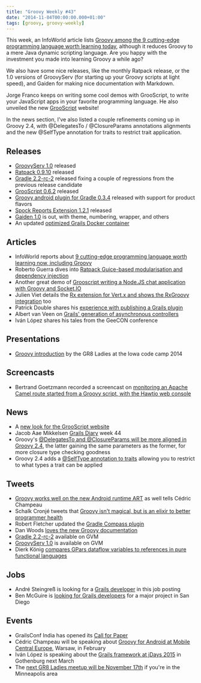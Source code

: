 ```yaml
---
title: "Groovy Weekly #43"
date: "2014-11-04T00:00:00.000+01:00"
tags: [groovy, groovy-weekly]
---
```


This week, an InfoWorld article lists [Groovy among the 9 cutting-edge programming language worth learning today](http://www.infoworld.com/article/2840235/application-development/9-cutting-edge-programming-languages-worth-learning-next.html), although it reduces Groovy to a mere Java dynamic scripting language. Are you happy with the investment you made into learning Groovy a while ago?

We also have some nice releases, like the monthly Ratpack release, or the 1.0 versions of GroovyServ (for starting up your Groovy scripts at light speed), and Gaiden for making nice documentation with Markdown.

Jorge Franco keeps on writing some cool demos with GrooScript, to write your JavaScript apps in your favorite programming language. He also unveiled the new [GrooScript](http://grooscript.org/) website!

In the news section, I’ve also listed a couple refinements coming up in Groovy 2.4, with @DelegatesTo / @ClosureParams annotations alignments and the new @SelfType annotation for traits to restrict trait application.

## Releases

*   [GroovyServ 1.0](http://kobo.github.io/groovyserv/changelog.html) released
*   [Ratpack 0.9.10](http://www.ratpack.io/versions/0.9.10) released
*   [Gradle 2.2-rc-2](http://forums.gradle.org/gradle/topics/gradle-2-2-rc-2-is-now-available-for-testing?rfm=1) released fixing a couple of regressions from the previous release candidate
*   [GrooScript 0.6.2](https://twitter.com/grooscript/status/529365793642131457) released
*   [Groovy android plugin for Gradle 0.3.4](https://twitter.com/cedricchampeau/status/528184277306183681) released with support for product flavors
*   [Spock Reports Extension 1.2.1](https://github.com/renatoathaydes/spock-reports) released
*   [Gaiden 1.0](http://groovy.329449.n5.nabble.com/ANN-Gaiden-1-0-released-td5721608.html) is out, with theme, numbering, wrapper, and others
*   An updated [optimized Grails Docker container](https://registry.hub.docker.com/u/mozart/grails/)
    
## Articles

*   InfoWorld reports about [9 cutting-edge programming language worth learning now, including Groovy](http://www.infoworld.com/article/2840235/application-development/9-cutting-edge-programming-languages-worth-learning-next.html)
*   Roberto Guerra dives into [Ratpack Guice-based modularisation and dependency injection](http://blog.stumblingoncode.com/posts/2014-10-31-ratpack-guice.html)
*   Another great demo of [Grooscript writing a Node.JS chat application with Groovy and Socket.IO](http://grooscript.org/chat_example.html)
*   Julien Viet details the [Rx extension for Vert.x and shows the RxGroovy integration](https://github.com/vert-x3/ext/blob/master/ext-rx/README.md) too
*   Patrick Double shares his [experience with publishing a Grails plugin](http://www.objectpartners.com/2014/10/29/experiences-with-publishing-a-grails-plugin/)
*   Albert van Veen on [Grails' generation of asynchronous controllers](http://blog.jdriven.com/2014/10/grails-generate-async-controller/)
*   Iván López shares his tales from the GeeCON conference
    
## Presentations

*   [Groovy introduction](https://speakerdeck.com/jlstrater/groovy-at-gr8ladies-iowa-code-camp) by the GR8 Ladies at the Iowa code camp 2014

## Screencasts

*   Bertrand Goetzmann recorded a screencast on [monitoring an Apache Camel route started from a Groovy script, with the Hawtio web console](https://www.youtube.com/watch?v=wSlCWJL0Q5I&feature=youtu.be&a)
    
## News

*   A [new look for the GrooScript website](https://twitter.com/grooscript/status/527253669264502784)
*   Jacob Aae Mikkelsen [Grails Diary](http://grydeske.net/news/show/68) week 44
*   Groovy's [@DelegatesTo and @ClosureParams will be more aligned in Groovy 2.4](https://jira.codehaus.org/browse/GROOVY-6956), the latter gaining the same parameters as the former, for more closure type checking goodness
*   Groovy 2.4 adds a [@SelfType annotation to traits](https://jira.codehaus.org/browse/GROOVY-7134) allowing you to restrict to what types a trait can be applied

## Tweets

*   [Groovy works well on the new Android runtime ART](https://twitter.com/cedricchampeau/status/529191824796430336) as well tells Cédric Champeau
*   Schalk Cronjé tweets that [Groovy isn't magical, but is an elixir to better programmer health](https://twitter.com/ysb33r/status/528184841951780864)
*   Robert Fletcher updated the [Gradle Compass plugin](https://twitter.com/rfletcherew/status/527498052752265217)
*   Dan Woods [loves the new Groovy documentation](https://twitter.com/danveloper/status/527155055917412352)
*   [Gradle 2.2-rc-2](https://twitter.com/gvmtool/status/529403342095925248) available on GVM
*   [GroovyServ 1.0](https://twitter.com/gvmtool/status/529625692028538880) is available on GVM
*   Dierk König [compares GPars dataflow variables to references in pure functional languages](https://twitter.com/mittie/status/528961665292054529)

## Jobs

*   André Steingreß is looking for a [Grails developer](http://findgrailsjobs.com/job/673-software-developer-fm-java-groovy-grails-remote) in this job posting
*   Ben McGuire is [looking for Grails developers](https://twitter.com/ben_t_mcguire/status/527812020607787008) for a major project in San Diego
    
## Events

*   GrailsConf India has opened its [Call for Paper](http://grailsconf.in/call-for-paper)
*   Cédric Champeau will be speaking about [Groovy for Android at Mobile Central Europe](https://twitter.com/cedricchampeau/status/527443577388142592), Warsaw, in February
*   Iván López is speaking about the [Grails framework at jDays 2015](https://twitter.com/ilopmar/status/527832608835923968) in Gothenburg next March
*   The [next GR8 Ladies meetup will be November 17th](https://twitter.com/gr8ladiesmsp/status/529316231459778560) if you're in the Minneapolis area